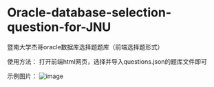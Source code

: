 # Oracle-database-selection-question-for-JNU
暨南大学杰哥oracle数据库选择题题库（前端选择题形式）


使用方法：
打开前端html网页，选择并导入questions.json的题库文件即可

示例图片：
![image](https://github.com/jimieguang/Oracle-database-selection-question-for-JNU/assets/79071369/1ad57a1e-dcc2-4c60-9c6a-222899bfc326)
